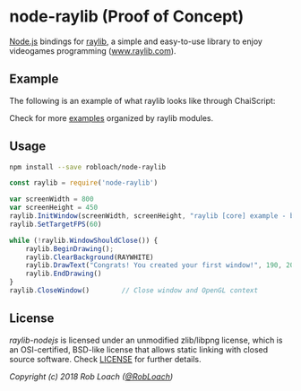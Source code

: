 # node-raylib (Proof of Concept)

[Node.js](https://nodejs.org) bindings for [raylib](https://www.raylib.com/), a simple and easy-to-use library to enjoy videogames programming (www.raylib.com).

## Example

The following is an example of what raylib looks like through ChaiScript:

Check for more [examples](examples) organized by raylib modules.

## Usage

``` bash
npm install --save robloach/node-raylib
```

``` javascript
const raylib = require('node-raylib')

var screenWidth = 800
var screenHeight = 450
raylib.InitWindow(screenWidth, screenHeight, "raylib [core] example - basic window")
raylib.SetTargetFPS(60)

while (!raylib.WindowShouldClose()) {
    raylib.BeginDrawing();
    raylib.ClearBackground(RAYWHITE)
    raylib.DrawText("Congrats! You created your first window!", 190, 200, 20, LIGHTGRAY)
    raylib.EndDrawing()
}
raylib.CloseWindow()        // Close window and OpenGL context
```

## License

*raylib-nodejs* is licensed under an unmodified zlib/libpng license, which is an OSI-certified,
BSD-like license that allows static linking with closed source software. Check [LICENSE](LICENSE) for further details.

*Copyright (c) 2018 Rob Loach ([@RobLoach](https://twitter.com/RobLoach))*

